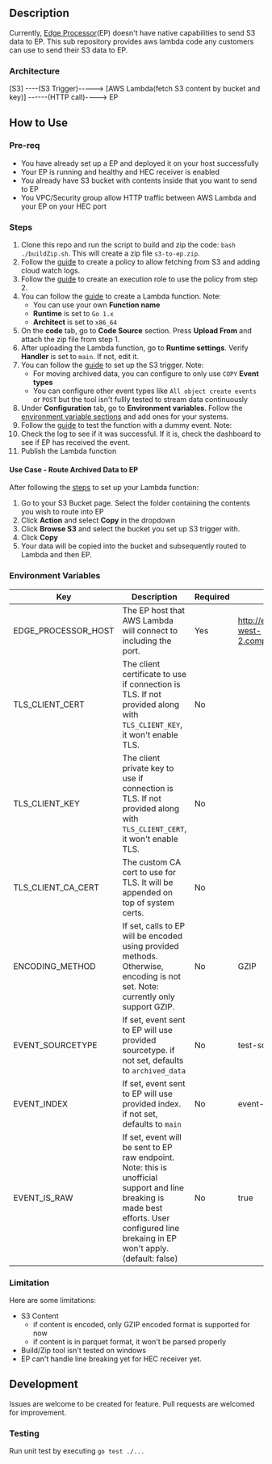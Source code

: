 ## Description

Currently, [Edge Processor](https://docs.splunk.com/Documentation/SplunkCloud/9.0.2303/EdgeProcessor/AboutEdgeProcessorSolution)(EP) doesn't have native capabilities to send S3 data to EP. This sub repository provides aws lambda code any customers can use to send their S3 data to EP.

### Architecture

[S3] ----(S3 Trigger)-----> [AWS Lambda(fetch S3 content by bucket and key)] ------(HTTP call)----> EP

## How to Use

### Pre-req

- You have already set up a EP and deployed it on your host successfully
- Your EP is running and healthy and HEC receiver is enabled
- You already have S3 bucket with contents inside that you want to send to EP
- You VPC/Security group allow HTTP traffic between AWS Lambda and your EP on your HEC port

### Steps

1. Clone this repo and run the script to build and zip the code: `bash ./buildZip.sh`. This will create a zip file `s3-to-ep.zip`.
2. Follow the [guide](https://docs.aws.amazon.com/lambda/latest/dg/with-s3-example.html#with-s3-example-create-policy) to create a policy to allow fetching from S3 and adding cloud watch logs.
3. Follow the [guide](https://docs.aws.amazon.com/lambda/latest/dg/with-s3-example.html#with-s3-example-create-role) to create an execution role to use the policy from step 2.
4. You can follow the [guide](https://docs.aws.amazon.com/lambda/latest/dg/with-s3-example.html#with-s3-example-create-function) to create a Lambda function. Note:
   - You can use your own **Function name**
   - **Runtime** is set to ``Go 1.x``
   - **Architect** is set to ``x86_64``
5. On the **code** tab, go to **Code Source** section. Press **Upload From** and attach the zip file from step 1.
6. After uploading the Lambda function, go to **Runtime settings**. Verify **Handler** is set to ``main``. If not, edit it. 
7. You can follow the [guide](https://docs.aws.amazon.com/lambda/latest/dg/with-s3-example.html#with-s3-example-create-trigger) to set up the S3 trigger. Note:
   - For moving archived data, you can configure to only use `COPY` **Event types**
   - You can configure other event types like `All object create events` or `POST` but the tool isn't fullly tested to stream data continuously
8. Under **Configuration** tab, go to **Environment variables**. Follow the [environment variable sections](#environment-variables) and add ones for your systems.
9. Follow the [guide](https://docs.aws.amazon.com/lambda/latest/dg/with-s3-example.html#with-s3-example-test-dummy-event) to test the function with a dummy event. Note:
10. Check the log to see if it was successful. If it is, check the dashboard to see if EP has received the event.
11. Publish the Lambda function

#### Use Case - Route Archived Data to EP

After following the [steps](#steps) to set up your Lambda function:
1. Go to your S3 Bucket page. Select the folder containing the contents you wish to route into EP
2. Click **Action** and select **Copy** in the dropdown
3. Click **Browse S3** and select the bucket you set up S3 trigger with.
4. Click **Copy**
5. Your data will be copied into the bucket and subsequently routed to Lambda and then EP.

### Environment Variables

| Key                 | Description                                                                                                                                                                               | Required | Example Value                                                 |
|---------------------|-------------------------------------------------------------------------------------------------------------------------------------------------------------------------------------------|----------|---------------------------------------------------------------|
| EDGE_PROCESSOR_HOST | The EP host that AWS Lambda will connect to including the port.                                                                                                                           | Yes      | http://ec2-26-78-145-255.us-west-2.compute.amazonaws.com:8088 |
| TLS_CLIENT_CERT     | The client certificate to use if connection is TLS. If not provided along with `TLS_CLIENT_KEY`, it won't enable TLS.                                                                     | No       |                                                               |
| TLS_CLIENT_KEY      | The client private key to use if connection is TLS. If not provided along with `TLS_CLIENT_CERT`, it won't enable TLS.                                                                    | No       |                                                               |
| TLS_CLIENT_CA_CERT  | The custom CA cert to use for TLS. It will be appended on top of system certs.                                                                                                            | No       |                                                               |
| ENCODING_METHOD     | If set, calls to EP will be encoded using provided methods. Otherwise, encoding is not set. Note: currently only support GZIP.                                                            | No       | GZIP                                                          |
| EVENT_SOURCETYPE    | If set, event sent to EP will use provided sourcetype. if not set, defaults to `archived_data`                                                                                            | No       | test-sourcetype                                               |
| EVENT_INDEX         | If set, event sent to EP will use provided index. if not set, defaults to `main`                                                                                                          | No       | event-index                                                   |
| EVENT_IS_RAW        | If set, event will be sent to EP raw endpoint. Note: this is unofficial support and line breaking is made best efforts. User configured line brekaing in EP won't apply. (default: false) | No       | true                                                          |

### Limitation

Here are some limitations:
- S3 Content
  - if content is encoded, only GZIP encoded format is supported for now
  - if content is in parquet format, it won't be parsed properly
- Build/Zip tool isn't tested on windows
- EP can't handle line breaking yet for HEC receiver yet.

## Development

Issues are welcome to be created for feature. Pull requests are welcomed for improvement.

### Testing

Run unit test by executing `go test ./...`
